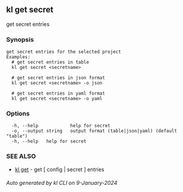 ## kl get secret

get secret entries

### Synopsis

```
get secret entries for the selected project
Examples:
  # get secret entries in table
  kl get secret <secretname>

  # get secret entries in json format
  kl get secret <secretname> -o json

  # get secret entries in yaml format
  kl get secret <secretname> -o yaml

```

### Options

```
  -h, --help            help for secret
  -o, --output string   output format (table|json|yaml) (default "table")
  -h, --help   help for secret
```

### SEE ALSO

* [kl get](kl_get.md)  - get [ config | secret ] entries

###### Auto generated by kl CLI on 9-January-2024

